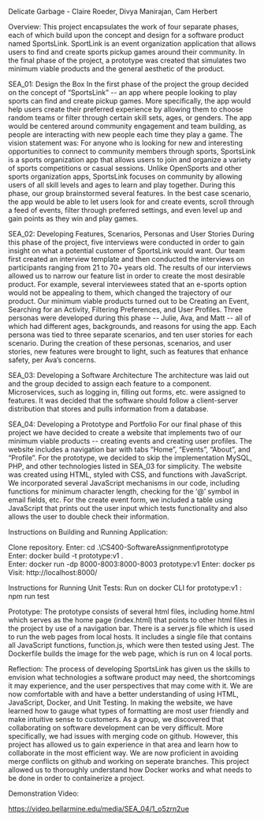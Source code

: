 Delicate Garbage - Claire Roeder, Divya Manirajan, Cam Herbert

Overview:
    This project encapsulates the work of four separate phases, each of which build upon the concept and design for a software product named SportsLink. SportLink is an event organization application that allows users to find and create sports pickup games around their community. In the final phase of the project, a prototype was created that simulates two minimum viable products and the general aesthetic of the product.

SEA_01: Design the Box
    In the first phase of the project the group decided on the concept of “SportsLink” -- an app where people looking to play sports can find and create pickup games. More specifically, the app would help users create their preferred experience by allowing them to choose random teams or filter through certain skill sets, ages, or genders. The app would be centered around community engagement and team building, as people are interacting with new people each time they play a game. The vision statement was:
    For anyone who is looking for new and interesting opportunities to connect to community members through sports, SportsLink is a sports organization app that allows users to join and organize a variety of sports competitions or casual sessions. Unlike OpenSports and other sports organization apps, SportsLink focuses on community by allowing users of all skill levels and ages to learn and play together.
    During this phase, our group brainstormed several features. In the best case scenario, the app would be able to let users look for and create events, scroll through a feed of events, filter through preferred settings, and even level up and gain points as they win and play games.
    
SEA_02: Developing Features, Scenarios, Personas and User Stories 
    During this phase of the project, five interviews were conducted in order to gain insight on what a potential customer of SportsLink would want. Our team first created an interview template and then conducted the interviews on participants ranging from 21 to 70+ years old.
    The results of our interviews allowed us to narrow our feature list in order to create the most desirable product. For example, several interviewees stated that an e-sports option would not be appealing to them, which changed the trajectory of our product. Our minimum viable products turned out to be Creating an Event, Searching for an Activity, Filtering Preferences, and User Profiles.
    Three personas were developed during this phase -- Julie, Ava, and Matt -- all of which had different ages, backgrounds, and reasons for using the app. Each persona was tied to three separate scenarios, and ten user stories for each scenario. During the creation of these personas, scenarios, and user stories, new features were brought to light, such as features that enhance safety, per Ava’s concerns.
    
SEA_03: Developing a Software Architecture
    The architecture was laid out and the group decided to assign each feature to a component. Microservices, such as logging in, filling out forms, etc. were assigned to features. It was decided that the software should follow a client-server distribution that stores and pulls information from a database. 
    
SEA_04: Developing a Prototype and Portfolio
    For our final phase of this project we have decided to create a website that implements two of our minimum viable products -- creating events and creating user profiles. The website includes a navigation bar with tabs “Home”, “Events”, “About”, and “Profile”. For the prototype, we decided to skip the implementation MySQL, PHP, and other technologies listed in SEA_03 for simplicity.
  The website was created using HTML, styled with CSS, and functions with JavaScript. We incorporated several JavaScript mechanisms in our code, including functions for minimum character length, checking for the ‘@’ symbol in email fields, etc. For the create event form, we included a table using JavaScript that prints out the user input which tests functionality and also allows the user to double check their information.
  
  
Instructions on Building and Running Application:

  Clone repository.
  Enter: cd .\CS400-SoftwareAssignment\prototype\
  Enter: docker build -t prototype:v1 .  
  Enter: docker run -dp 8000-8003:8000-8003 prototype:v1
  Enter: docker ps
  Visit: http://localhost:8000/

Instructions for Running Unit Tests:
    Run on docker CLI for prototype:v1 : npm run test

Prototype:
    The prototype consists of several html files, including home.html which serves as the home page (index.html) that points to other html files in the project by use of a navigation bar. There is a server.js file which is used to run the web pages from local hosts. It includes a single file that contains all JavaScript functions, function.js, which were then tested using Jest. The Dockerfile builds the image for the web page, which is run on 4 local ports.


Reflection:
    The process of developing SportsLink has given us the skills to envision what technologies a software product may need, the shortcomings it may experience, and the user perspectives that may come with it. We are now comfortable with and have a better understanding of using HTML, JavaScript, Docker, and Unit Testing. In making the website, we have learned how to gauge what types of formatting are most user friendly and make intuitive sense to customers.
    As a group, we discovered that collaborating on software development can be very difficult. More specifically, we had issues with merging code on github. However, this project has allowed us to gain experience in that area and learn how to collaborate in the most efficient way. We are now proficient in avoiding merge conflicts on github and working on seperate branches.
    This project allowed us to thoroughly understand how Docker works and what needs to be done in order to containerize a project. 

Demonstration Video:

https://video.bellarmine.edu/media/SEA_04/1_o5zrn2ue
